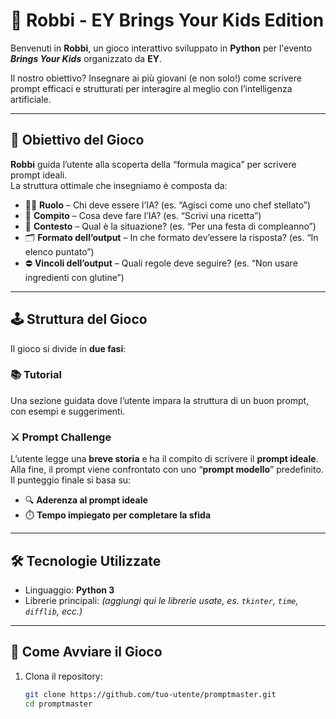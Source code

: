 <!-- Ciao!! Benvenuti nella repository ufficiale per il progettino dell'evento Bring Your Kids!!
Regole principali:
    - Ogni gruppo ha un branch sulla quale può committare le proprie modifiche
    - Creare personalmente un branch con la prima lettera del nome seguito dal cognome. Esempio: Mario Rossi -> mrossi
    - Ogni gruppo sviluppi il proprio codice nella sua cartella di progetto
    - Regola per commmit-> branch personale -> branch gruppo -> main
    - La push si fa sul branch personale, mentre la pull si fa sul branch di gruppo -->

# 🧠 Robbi - EY Brings Your Kids Edition

Benvenuti in **Robbi**, un gioco interattivo sviluppato in **Python** per l'evento _**Brings Your Kids**_ organizzato da **EY**.

Il nostro obiettivo? Insegnare ai più giovani (e non solo!) come scrivere prompt efficaci e strutturati per interagire al meglio con l’intelligenza artificiale.

---

## 🎯 Obiettivo del Gioco

**Robbi** guida l’utente alla scoperta della “formula magica” per scrivere prompt ideali.  
La struttura ottimale che insegniamo è composta da:

- 🧑‍🏫 **Ruolo** – Chi deve essere l’IA? (es. “Agisci come uno chef stellato”)
- 🎯 **Compito** – Cosa deve fare l’IA? (es. “Scrivi una ricetta”)
- 🧩 **Contesto** – Qual è la situazione? (es. “Per una festa di compleanno”)
- 🗂️ **Formato dell’output** – In che formato dev’essere la risposta? (es. “In elenco puntato”)
- ⛔ **Vincoli dell’output** – Quali regole deve seguire? (es. “Non usare ingredienti con glutine”)

---

## 🕹️ Struttura del Gioco

Il gioco si divide in **due fasi**:

### 📚 Tutorial
Una sezione guidata dove l’utente impara la struttura di un buon prompt, con esempi e suggerimenti.

### ⚔️ Prompt Challenge
L’utente legge una **breve storia** e ha il compito di scrivere il **prompt ideale**.  
Alla fine, il prompt viene confrontato con uno “**prompt modello**” predefinito.  
Il punteggio finale si basa su:

- 🔍 **Aderenza al prompt ideale**
- ⏱️ **Tempo impiegato per completare la sfida**

---

## 🛠️ Tecnologie Utilizzate

- Linguaggio: **Python 3**
- Librerie principali: *(aggiungi qui le librerie usate, es. `tkinter`, `time`, `difflib`, ecc.)*

---

## 🚀 Come Avviare il Gioco

1. Clona il repository:
   ```bash
   git clone https://github.com/tuo-utente/promptmaster.git
   cd promptmaster

